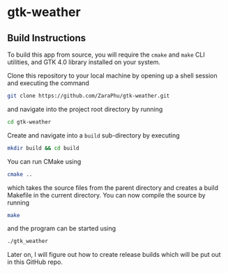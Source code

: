 # gtk-weather

## Build Instructions
To build this app from source, you will require the `cmake` and `make` CLI utilities, and GTK 4.0 library installed on your system.

Clone this repository to your local machine by opening up a shell session and executing the command
```sh
git clone https://github.com/ZaraPhu/gtk-weather.git
```
and navigate into the project root directory by running
```sh
cd gtk-weather
```
Create and navigate into a `build` sub-directory by executing
```sh
mkdir build && cd build
```
You can run CMake using
```sh
cmake ..
```
which takes the source files from the parent directory and creates a build Makefile in the current directory. You can  now compile the source by running
```sh
make
```
and the program can be started using
```sh
./gtk_weather
```
Later on, I will figure out how to create release builds which will be put out in this GitHub repo.
